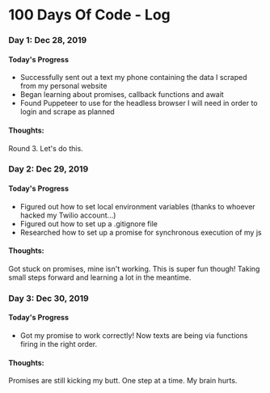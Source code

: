 # 100 Days Of Code - Log

### Day 1: Dec 28, 2019

#### Today's Progress
- Successfully sent out a text my phone containing the data I scraped from my personal website
- Began learning about promises, callback functions and await
- Found Puppeteer to use for the headless browser I will need in order to login and scrape as planned


#### Thoughts:
Round 3. Let's do this.

### Day 2: Dec 29, 2019

#### Today's Progress
- Figured out how to set local environment variables (thanks to whoever hacked my Twilio account...)
- Figured out how to set up a .gitignore file
- Researched how to set up a promise for synchronous execution of my js


#### Thoughts:
Got stuck on promises, mine isn't working. This is super fun though! Taking small steps forward and learning a lot in the meantime.

### Day 3: Dec 30, 2019

#### Today's Progress
- Got my promise to work correctly! Now texts are being via functions firing in the right order.

#### Thoughts:
Promises are still kicking my butt. One step at a time. My brain hurts.